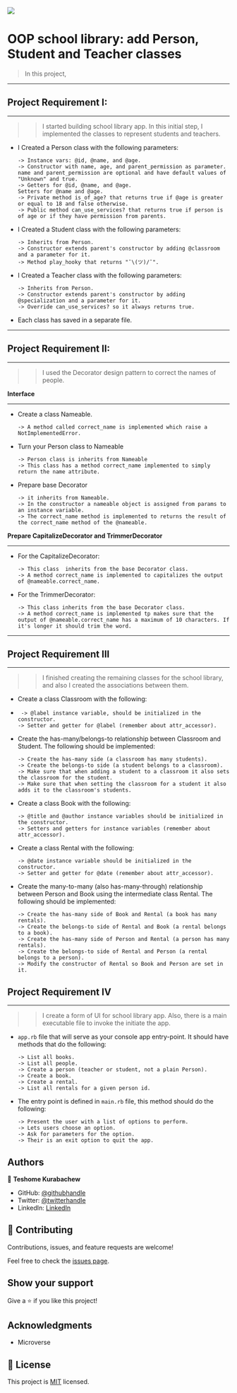 ![](https://img.shields.io/badge/Microverse-blueviolet)

# OOP school library: add Person, Student and Teacher classes

> In this project, 
***
## Project Requirement I:
***
>> I started building school library app. In this initial step, I implemented the classes to represent students and teachers.

* I Created a Person class with the following parameters:

      -> Instance vars: @id, @name, and @age.
      -> Constructor with name, age, and parent_permission as parameter. name and parent_permission are optional and have default values of "Unknown" and true.
      -> Getters for @id, @name, and @age.
      Setters for @name and @age.
      -> Private method is_of_age? that returns true if @age is greater or equal to 18 and false otherwise.
      -> Public method can_use_services? that returns true if person is of age or if they have permission from parents.

* I Created a Student class with the following parameters:

      -> Inherits from Person.
      -> Constructor extends parent's constructor by adding @classroom and a parameter for it.
      -> Method play_hooky that returns "¯\(ツ)/¯".

* I Created a Teacher class with the following parameters:

      -> Inherits from Person.
      -> Constructor extends parent's constructor by adding @specialization and a parameter for it.
      -> Override can_use_services? so it always returns true.

* Each class has saved in a separate file.

***
## Project Requirement II:
***
>>  I used the Decorator design pattern to correct the names of people.

**Interface**
***
* Create a class Nameable.
            
      -> A method called correct_name is implemented which raise a NotImplementedError.

* Turn your Person class to Nameable

      -> Person class is inherits from Nameable
      -> This class has a method correct_name implemented to simply return the name attribute.

* Prepare base Decorator
            
      -> it inherits from Nameable.
      -> In the constructor a nameable object is assigned from params to an instance variable.
      -> The correct_name method is implemented to returns the result of the correct_name method of the @nameable.

**Prepare CapitalizeDecorator and TrimmerDecorator**
***
* For the CapitalizeDecorator:

      -> This class  inherits from the base Decorator class.
      -> A method correct_name is implemented to capitalizes the output of @nameable.correct_name.
* For the TrimmerDecorator:

      -> This class inherits from the base Decorator class.
      -> A method correct_name is implemented tp makes sure that the output of @nameable.correct_name has a maximum of 10 characters. If it's longer it should trim the word.
***
## Project Requirement III
***
>> I finished creating the remaining classes for the school library, and also I created the associations between them.

* Create a class Classroom with the following:

*      -> @label instance variable, should be initialized in the constructor.
      -> Setter and getter for @label (remember about attr_accessor).
* Create the has-many/belongs-to relationship between Classroom and Student. The following should be implemented:

      -> Create the has-many side (a classroom has many students).
      -> Create the belongs-to side (a student belongs to a classroom).
      -> Make sure that when adding a student to a classroom it also sets the classroom for the student.
      -> Make sure that when setting the classroom for a student it also adds it to the classroom's students.
* Create a class Book with the following:

      -> @title and @author instance variables should be initialized in the constructor.
      -> Setters and getters for instance variables (remember about attr_accessor).
* Create a class Rental with the following:

      -> @date instance variable should be initialized in the constructor.
      -> Setter and getter for @date (remember about attr_accessor).
* Create the many-to-many (also has-many-through) relationship between Person and Book using the intermediate class Rental. The following should be implemented:

      -> Create the has-many side of Book and Rental (a book has many rentals).
      -> Create the belongs-to side of Rental and Book (a rental belongs to a book).
      -> Create the has-many side of Person and Rental (a person has many rentals).
      -> Create the belongs-to side of Rental and Person (a rental belongs to a person).
      -> Modify the constructor of Rental so Book and Person are set in it.

## Project Requirement IV
***
>> I create a form of UI for school library app. Also, there is a main executable file to invoke the initiate the app.

* `app.rb` file that will serve as your console app entry-point. It should have methods that do the following:

      -> List all books.
      -> List all people.
      -> Create a person (teacher or student, not a plain Person).
      -> Create a book.
      -> Create a rental.
      -> List all rentals for a given person id.
* The entry point is defined in `main.rb` file, this method should do the following:

      -> Present the user with a list of options to perform.
      -> Lets users choose an option.
      -> Ask for parameters for the option.
      -> Their is an exit option to quit the app.
## Authors

👤 **Teshome Kurabachew**

- GitHub: [@githubhandle](https://github.com/TesheMaximillan)
- Twitter: [@twitterhandle](https://twitter.com/TesheKura)
- LinkedIn: [LinkedIn](https://www.linkedin.com/in/teshome-kurabachew-aa8067180/)

## 🤝 Contributing

Contributions, issues, and feature requests are welcome!

Feel free to check the [issues page](https://github.com/TesheMaximillan/oop-school-library/issues).

## Show your support

Give a ⭐️ if you like this project!

## Acknowledgments

- Microverse

## 📝 License

This project is [MIT](./MIT.md) licensed.
